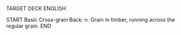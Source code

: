 TARGET DECK
ENGLISH

START
Basic
Cross-grain
Back: n. Grain in timber, running across the regular grain.
END
